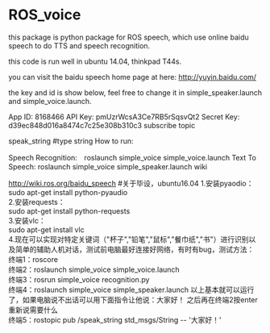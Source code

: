 # ROS_voice
this package is python package for ROS speech, which use online baidu speech to do TTS and speech recognition.

this code is run well in ubuntu 14.04, thinkpad T44s.

you can visit the baidu speech home page at here: http://yuyin.baidu.com/

the key and id is show below, feel free to change it in simple_speaker.launch and simple_voice.launch.

App ID: 8168466
API Key: pmUzrWcsA3Ce7RB5rSqsvQt2
Secret Key: d39ec848d016a8474c7c25e308b310c3
subscribe topic

speak_string #type string
How to run:

Speech Recognition:　roslaunch simple_voice simple_voice.launch
Text To Speech: roslaunch simple_voice simple_speaker.launch
wiki

http://wiki.ros.org/baidu_speech
#关于毕设，ubuntu16.04
1.安装pyaodio：<br>
sudo apt-get install python-pyaudio<br>
2.安装requests：<br>
sudo apt-get install python-requests <br>
3.安装vlc：<br>
sudo apt-get install vlc <br>
4.现在可以实现对特定关键词（"杯子","铅笔","鼠标","餐巾纸","书"）进行识别以及简单的辅助人机对话，测试前电脑最好连接好网络，有时有bug，测试方法：<br>
终端1：roscore <br>
终端2：roslaunch simple_voice simple_voice.launch <br>
终端3：rosrun simple_voice recognition.py <br>
终端4：roslaunch simple_voice simple_speaker.launch 以上基本就可以运行了，如果电脑说不出话可以用下面指令让他说：大家好！ 之后再在终端2按enter重新说需要什么 <br>
终端5：rostopic pub /speak_string std_msgs/String -- '大家好！'<br>
